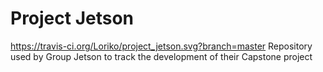 # Project Jetson
https://travis-ci.org/Loriko/project_jetson.svg?branch=master
Repository used by Group Jetson to track the development of their Capstone project
